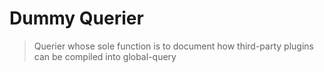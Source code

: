 # Dummy Querier

> Querier whose sole function is to document how third-party plugins can be compiled into global-query
